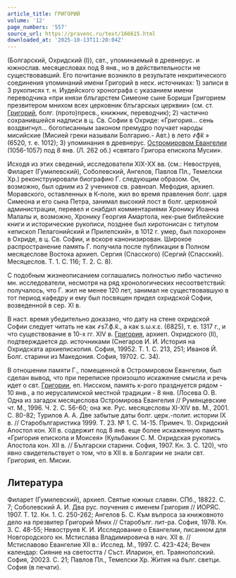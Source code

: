 ```yaml
---
article_title: ГРИГОРИЙ
volume: '12'
page_numbers: '557'
source_url: https://pravenc.ru/text/166615.html
downloaded_at: '2025-10-13T11:20:04Z'
---
```


(Болгарский, Охридский (I)), свт., упоминаемый в древнерус. и южнослав. месяцесловах под 8 янв., но в действительности не существовавший. Его почитание возникло в результате некритического соединения упоминаний имени Григорий в неск. источниках: 1) записи в 3 рукописях т. н. Иудейского хронографа с указанием имени переводчика «при князи блъгарстем Симеоне сыне Бориши Григорием презвитером мнихом всех церковник блъгарскых церквии» (см. ст. [Григорий](https://pravenc.ru/text/Григорий.html), болг. (прото)пресв., книжник, переводчик); 2) частично сохранившейся надписи в ц. Св. Софии в Охриде: «Григория... сень воздвигнул... богописанным законом премудро поучает народы мисийские (Мисией греки называли Болгарию.- Авт.) в лето <span class="cu">҂ф҃к҃</span> » (6520, т. е. 1012); 3) упоминания в древнерус. [Остромировом Евангелии](<https://pravenc.ru/text/Остромирово Евангелие.html>) (1056-1057) под 8 янв. (Л. 262 об.) «святаго Григора епископа Мусии».

Исходя из этих сведений, исследователи XIX-XX вв. (см.: Невоструев, Филарет (Гумилевский), Соболевский, Ангелов, Павлов Пл., Темелски Хр.) реконструировали биографию Г. следующим образом. Он, возможно, был одним из 2 учеников св. равноап. Мефодия, архиеп. Моравского, оставленных в К-поле, жил во время правления болг. царя Симеона и его сына Петра, занимал высокий пост в болг. церковной администрации, перевел и снабдил комментариями Хронику Иоанна Малалы и, возможно, Хронику Георгия Амартола, нек-рые библейские книги и исторические рукописи, позднее был хиротонисан с титулом «епископ Пелагонийский и Прилепский», в 1012 г. умер, был похоронен в Охриде, в ц. Св. Софии, и вскоре канонизирован. Широкое распространение память Г. получила после публикации в Полном месяцеслове Востока архиеп. Сергия (Спасского) (Сергий (Спасский). Месяцеслов. Т. 1. С. 116; Т. 2. С. 8).

С подобным жизнеописанием соглашались полностью либо частично мн. исследователи, несмотря на ряд хронологических несоответствий: получалось, что Г. жил не менее 120 лет, занимал не существовавшую в тот период кафедру и ему был посвящен придел охридской Софии, возведенной в сер. XI в.

В наст. время убедительно доказано, что дату на стене охридской Софии следует читать не как <span class="cu">҂s7.ф҃.к҃.,</span> а как s.ω.κ.ε. (6825), т. е. 1317 г., и что существование в 10-х гг. XIV в. [Григория](https://pravenc.ru/text/Григорий.html), архиеп. Охридского (II), подтверждается др. источниками (Снегаров И. И. История на Охридската архиепископия. София, 19952. Т. 1. С. 213, 251; Иванов Й. Болг. старини из Македония. София, 19702. С. 34).

В отношении памяти Г., помещенной в Остромировом Евангелии, был сделан вывод, что при переписке произошло искажение смысла и речь идет о свт. [Григории](https://pravenc.ru/text/Григорий.html), еп. Нисском, память к-рого празднуется рядом - 10 янв., а по иерусалимской местной традиции - 8 янв. (Лосева О. В. Одна из загадок месяцеслова Остромирова Евангелия // Румянцевские чт. М., 1996. Ч. 2. С. 56-60; она же. Рус. месяцесловы XI-XIV вв. М., 2001. С. 80-82; Турилов А. А. Две забытые даты болг. церк.-полит. истории IX в. // Старобългаристика 1999. Т. 23. № 1. С. 14-15. Примеч. 1). Охридский Апостол кон. XII в. содержит под 8 янв. еще более искаженную память «Григория епископа и Моисея» (Кульбакин С. М. Охридская рукопись Апостола кон. XII в. // Български старини. София, 1907. Кн. 3. С. 120), что явно свидетельствует о том, что в XII в. в Болгарии не знали свт. Григория, еп. Мисии.

## Литература

Филарет (Гумилевский), архиеп. Святые южных славян. СПб., 18822. С. 7; Соболевский А. И. Два рус. поучения с именем Григория // ИОРЯС. 1907. Т. 12. Кн. 1. С. 250-262; Ангелов Б. С. Към въпроса за книжовното дело на презвитер Григорий Мних // Старобълг. лит-ра. София, 1978. Кн. 3. С. 48-55; Невоструев К. И. Исследование о Евангелии, писанном для Новгородского кн. Мстислава Владимировича в нач. XII в. // Мстиславово Евангелие XII в.: Исслед. М., 1997. С. 423-424; Вечен календар: Сияние на светостта / Съст. Иларион, еп. Траянополский. София, 20023. С. 21; Павлов Пл., Темелски Хр. Жития на бълг. светци. София (в печати).
